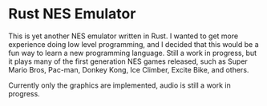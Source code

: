 # Rust NES Emulator

This is yet another NES emulator written in Rust. I wanted to get more experience doing low level programming, and I decided that this would be a fun way to learn a new programming language. Still a work in progress, but it plays many of the first generation NES games released, such as Super Mario Bros, Pac-man, Donkey Kong, Ice Climber, Excite Bike, and others.

Currently only the graphics are implemented, audio is still a work in progress.

